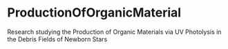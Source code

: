 # ProductionOfOrganicMaterial
Research studying the Production of Organic Materials via UV Photolysis in the Debris Fields of Newborn Stars
